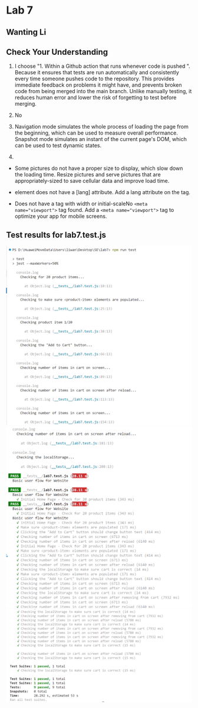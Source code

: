 # Lab 7

## Wanting Li

## Check Your Understanding

1. I choose "1. Within a Github action that runs whenever code is pushed ". Because it ensures that tests are run automatically and consistently every time someone pushes code to the repository. This provides immediate feedback on problems it might have, and prevents broken code from being merged into the main branch. Unlike manually testing, it reduces human error and lower the risk of forgetting to test before merging.

2. No

3. Navigation mode simulates the whole process of loading the page from the beginning, which can be used to measure overall performance. Snapshot mode simulates an instant of the current page's DOM, which can be used to test dynamic states.

4. 

- Some pictures do not have a proper size to display, which slow down the loading time. Resize pictures and serve pictures that are appropriately-sized to save cellular data and improve load time.

- <html> element does not have a [lang] attribute. Add a lang attribute on the <html> tag.

- Does not have a <meta name="viewport"> tag with width or initial-scaleNo `<meta name="viewport">` tag found. Add a `<meta name="viewport">` tag to optimize your app for mobile screens.


## Test results for lab7.test.js

![test1](test1.png)
![test2](test2.png)
![test3](test3.png)
